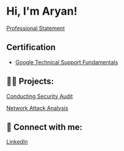 <h1>Hi, I'm Aryan! </h1>

[Professional Statement](https://github.com/Aryan0679/Project1/blob/main/README.md)

<h2> Certification </h2>

- [Google Technical Support Fundamentals](https://coursera.org/share/f85fea3638aa67e827081d9a77ad7952)


<h2>👨‍💻 Projects:</h2>

[Conducting Security Audit](https://github.com/Aryan0679/Conducting-Security-Audit)

[Network Attack Analysis](https://github.com/Aryan0679/Network-Attack-Analysis)

 

<h2> 🤳 Connect with me:</h2>

[LinkedIn](https://www.linkedin.com/in/aryan-alam-a78232361/)


<!--
**joshmadakor1/joshmadakor1** is a ✨ _special_ ✨ repository because its `README.md` (this file) appears on your GitHub profile.

Here are some ideas to get you started:

- 🔭 I’m currently working on ...
- 🌱 I’m currently learning ...
- 👯 I’m looking to collaborate on ...
- 🤔 I’m looking for help with ...
- 💬 Ask me about ...
- 📫 How to reach me: ...
- 😄 Pronouns: ...
- ⚡ Fun fact: ...
-->
